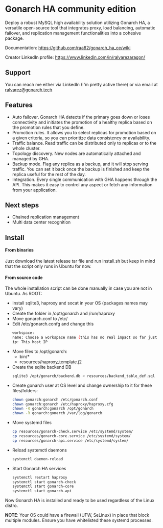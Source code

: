 # Gonarch HA community edition

Deploy a robust MySQL high availability solution utilizing Gonarch HA, a versatile open-source tool that integrates proxy, load balancing, automatic failover, and replication management functionalities into a cohesive package.

Documentation: https://github.com/raa82/gonarch_ha_ce/wiki

Creator LinkedIn profile: https://www.linkedin.com/in/ralvarezaragon/ 

## Support
You can reach me either via LinkedIn (I'm pretty active there) or via email at ralvarez@gonarch.tech

## Features
- Auto failover. Gonarch HA detects if the primary goes down or loses connectivity and initiates the promotion of a healthy replica based on the promotion rules that you define.
- Promotion rules. It allows you to select replicas for promotion based on a given criteria, so you can prioritize data consistency or availability.
- Traffic balance. Read traffic can be distributed only to replicas or to the whole cluster.
- Topology discovery. New nodes are automatically attached and managed by GHA.
- Backup mode. Flag any replica as a backup, and it will stop serving traffic. You can set it back once the backup is finished and keep the replica useful for the rest of the day.
- Integration. Every single communication with GHA happens through the API. This makes it easy to control any aspect or fetch any information from your application.

## Next steps
- Chained replication management
- Multi data center recognition
  
## Install

#### From binaries
Just download the latest release tar file and run install.sh but keep in mind that the script only runs in Ubuntu for now.

#### From source code
The whole installation script can be done manually in case you are not in Ubuntu. As ROOT:

* Install sqlite3, haproxy and socat in your OS (packages names may vary)
* Create the folder in /opt/gonarch and /run/haproxy
* Move gonarch.conf to /etc/
* Edit /etc/gonarch.confg and change this
  ```bash
  workspace:
  name: Choose a workspace name (this has no real impact so far just pick up anything you want)
  ip: This host IP
  ```
* Move files to /opt/gonarch:
  - bin/*
  - resources/haproxy_template.j2
* Create the sqlite backend DB
  ```bash
  sqlite3 /opt/gonarch/backend.db < resources/backend_table_def.sql
  ```
* Create gonarch user at OS level and change ownership to it for these files/folders:
  ```bash
  chown gonarch:gonarch /etc/gonarch.conf
  chown gonarch:gonarch /etc/haproxy/haproxy.cfg
  chown -R gonarch:gonarch /opt/gonarch
  chown -R gonarch:gonarch /var/log/gonarch
  ```
* Move systemd files
  ```bash
  cp resources/gonarch-check.service /etc/systemd/system/
  cp resources/gonarch-core.service /etc/systemd/system/
  cp resources/gonarch-api.service /etc/systemd/system/
  ```
* Reload systemctl daemons
  ```bash
  systemctl daemon-reload
  ```
* Start Gonarch HA services
  ```bash
  systemctl restart haproxy
  systemctl start gonarch-check
  systemctl start gonarch-core
  systemctl start gonarch-api
  ```
Now Gonarch HA is installed and ready to be used regardless of the Linux distro.

**NOTE**: Your OS could have a firewall (UFW, SeLinux) in place that block multiple modules. Ensure you have whitelisted these systemd processes.


